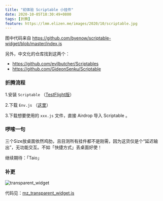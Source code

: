 ```yaml
---
title: "初体验 Scriptable 小挂件"
date: 2020-10-05T18:30:49+0800
tags: [折腾]
feature: https://lmm.elizen.me/images/2020/10/scriptable.jpg
---
```


图中代码来自 <https://github.com/byenow/scriptable-widget/blob/master/index.js>

另外，中文化的仓库找到这两个：

- <https://github.com/evilbutcher/Scriptables>
- <https://github.com/GideonSenku/Scriptable>

<!--more-->

### 折腾流程

1.安装 `Scriptable` （[TestFlight版](https://testflight.apple.com/join/uN1vTqxk)）

2.下载 `Env.js` （[这里](https://github.com/evilbutcher/Scriptables/blob/master/Env.js)）

3.下载想要使用的 `xxx.js` 文件，直接 Airdrop 导入 Scriptable 。

### 啰嗦一句

三个Size放桌面依然鸡肋，且目测所有挂件都不是刚需，因为这货仅是个“延迟输出”，无功能交互。不如「快捷方式」丢桌面好使！

继续期待：「Taio」

### 补更

![transparent_widget](https://lmm.elizen.me/images/2020/10/transparent_widget.PNG)

代码见：[mz_transparent_widget.js](https://github.com/lmm214/Transparent-Scriptable-Widget/blob/master/mz_transparent_widget.js)